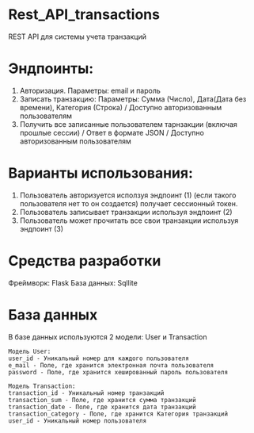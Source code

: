 # Rest_API_transactions

REST API для системы учета транзакций

# Эндпоинты:
1) Авторизация. Параметры: email и пароль
2) Записать транзакцию: Параметры: Сумма (Число), Дата(Дата без времени), Категория (Строка) /  Доступно авторизованным пользователям
3) Получить все записанные пользователем тарнзакции (включая прошлые сессии) / Ответ в формате JSON / Доступно авторизованным пользователям

# Варианты использования:
1) Пользователь авторизуется исползуя эндпоинт (1) (если такого пользователя нет то он создается) получает сессионный токен.
2) Пользователь записывает транзакции используя эндпоинт (2)
3) Пользователь может прочитать все свои транзакции используя эндпоинт (3)

# Средства разработки
Фреймворк: Flask
База данных: Sqllite

# База данных
В базе данных используются 2 модели: User и Transaction
```
Модель User:
user_id - Уникальный номер для каждого пользователя
e_mail - Поле, где хранится электронная почта пользователя
password - Поле, где хранится хешированный пароль пользователя
```

```
Модель Transaction:
transaction_id - Уникальный номер транзакций 
transaction_sum - Поле, где хранится сумма транзакций
transaction_date - Поле, где хранится дата транзакций
transaction_category - Поле, где хранится Категория транзакций
user_id - Уникальный номер пользователя
```

